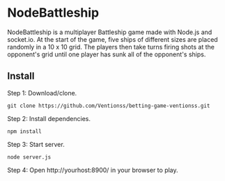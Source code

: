 # NodeBattleship

NodeBattleship is a multiplayer Battleship game made with Node.js and socket.io.
At the start of the game, five ships of different sizes are placed randomly in a 10 x 10 grid.
The players then take turns firing shots at the opponent's grid until one player has sunk all of
the opponent's ships.

## Install

Step 1: Download/clone.
```
git clone https://github.com/Ventionss/betting-game-ventionss.git
```
Step 2: Install dependencies.
```
npm install
```
Step 3: Start server.
```
node server.js
```
Step 4: Open http://yourhost:8900/ in your browser to play.
